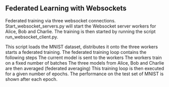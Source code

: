 ## Federated Learning with Websockets
Federated training via three websocket connections.
Start_websocket_servers.py will start the Websocket server workers for Alice, Bob and Charlie.
The training is then started by running the script run_websocket_client.py.



This script loads the MNIST dataset,
distributes it onto the three workers
starts a federated training.
The federated training loop contains the following steps
The current model is sent to the workers
The workers train on a fixed number of batches
The three models from Alice, Bob and Charlie are then averaged (federated averaging)
This training loop is then executed for a given number of epochs. The performance on the test set of MNIST is shown after each epoch.
